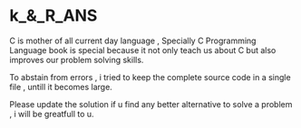# k_&_R_ANS
C is mother of all current day language , Specially C Programming Language book is special because it not only  teach us about C but also improves our problem solving skills.

To abstain from errors , i tried to keep the complete source code in a single file , untill it becomes large.

Please update the solution if u find any better alternative to solve a problem , i will be greatfull to u.
